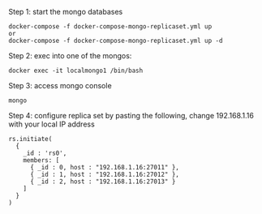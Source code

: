  Step 1: start the mongo databases
 
 ```
 docker-compose -f docker-compose-mongo-replicaset.yml up
 or
 docker-compose -f docker-compose-mongo-replicaset.yml up -d
 ```
 
 Step 2: exec into one of the mongos:
 
 ```
 docker exec -it localmongo1 /bin/bash
 ```
 
 Step 3: access mongo console
 
 ```
 mongo
 ```
 
 Step 4: configure replica set by pasting the following, 
 change 192.168.1.16 with your local IP address
 
 ```
 rs.initiate(
   {
     _id : 'rs0',
     members: [
       { _id : 0, host : "192.168.1.16:27011" },
       { _id : 1, host : "192.168.1.16:27012" },
       { _id : 2, host : "192.168.1.16:27013" }
     ]
   }
 )
 ```
